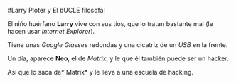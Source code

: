 #Larry Ploter y El bUCLE filosofal

El niño huérfano **Larry** vive con sus tíos, que lo tratan bastante mal
(le hacen usar *Internet Explorer*).

Tiene unas *Google Glasses* redondas y una cicatriz de un *USB* en la frente.

Un día, aparece **Neo**, el de *Matrix*, y le que él también puede ser un hacker.

Así que lo saca de* Matrix* y le lleva a una escuela de hacking.
